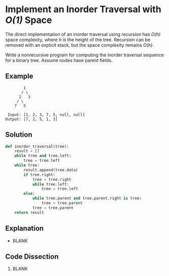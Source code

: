 # Implement an Inorder Traversal with _O(1)_ Space
The direct implementation of an inorder traversal using recursion has _O(h)_ space complexity, where _h_ is the height of the tree. Recursion can be removed with an explicit stack, but the space complexity remains _O(h)_.

Write a nonrecursive program for computing the inorder traversal sequence for a binary tree. Assume nodes have parent fields.

## Example
```
        1
       / \
      2   3
     / \
    7   5

 Input: [1, 2, 3, 7, 5, null, null]
Output: [7, 2, 5, 1, 3]
```

## Solution
```python
def inorder_traversal(tree):
    result = []
    while tree and tree.left:
        tree = tree.left
    while tree:
        result.append(tree.data)
        if tree.right:
            tree = tree.right
            while tree.left:
                tree = tree.left
        else:
            while tree.parent and tree.parent.right is tree:
                tree = tree.parent
            tree = tree.parent
    return result
```

## Explanation
* BLANK

## Code Dissection
1. BLANK